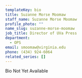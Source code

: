 ```yaml
---
templateKey: bio
title: Suzanne Morse Moomaw
staff_name: Suzanne Morse Moomaw
profile_photo: ""
name_slug: suzanne-morse-moomaw
job_title: Director of UVa Press
department:
  - OPS
email: smoomaw​@​virginia.edu
phone: (434) 924-6064
related_series: []
---
```

Bio Not Yet Available